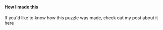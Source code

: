 #### How I made this

If you'd like to know how this puzzle was made, check out my post about it here